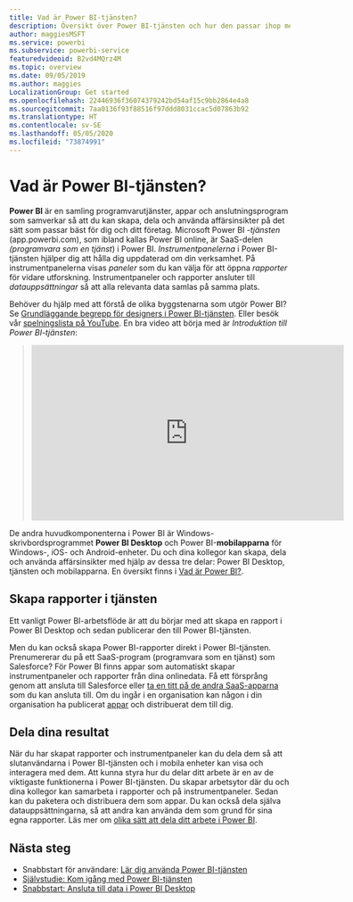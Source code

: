 ```yaml
---
title: Vad är Power BI-tjänsten?
description: Översikt över Power BI-tjänsten och hur den passar ihop med de andra delarna av Power BI.
author: maggiesMSFT
ms.service: powerbi
ms.subservice: powerbi-service
featuredvideoid: B2vd4MQrz4M
ms.topic: overview
ms.date: 09/05/2019
ms.author: maggies
LocalizationGroup: Get started
ms.openlocfilehash: 22446936f36074379242bd54af15c9bb2864e4a8
ms.sourcegitcommit: 7aa0136f93f88516f97ddd8031ccac5d07863b92
ms.translationtype: HT
ms.contentlocale: sv-SE
ms.lasthandoff: 05/05/2020
ms.locfileid: "73874991"
---
```

# <a name="what-is-the-power-bi-service"></a>Vad är Power BI-tjänsten?
**Power BI** är en samling programvarutjänster, appar och anslutningsprogram som samverkar så att du kan skapa, dela och använda affärsinsikter på det sätt som passar bäst för dig och ditt företag. Microsoft Power BI *-tjänsten* (app.powerbi.com), som ibland kallas Power BI online, är SaaS-delen *(programvara som en tjänst*) i Power BI. *Instrumentpanelerna* i Power BI-tjänsten hjälper dig att hålla dig uppdaterad om din verksamhet. På instrumentpanelerna visas *paneler* som du kan välja för att öppna *rapporter* för vidare utforskning. Instrumentpaneler och rapporter ansluter till *datauppsättningar* så att alla relevanta data samlas på samma plats. 

Behöver du hjälp med att förstå de olika byggstenarna som utgör Power BI? Se [Grundläggande begrepp för designers i Power BI-tjänsten](service-basic-concepts.md). Eller besök vår [spelningslista på YouTube](https://www.youtube.com/playlist?list=PL1N57mwBHtN0JFoKSR0n-tBkUJHeMP2cP). En bra video att börja med är *Introduktion till Power BI-tjänsten*:

> 
> <iframe width="560" height="315" src="https://www.youtube.com/embed/B2vd4MQrz4M" frameborder="0" allowfullscreen></iframe>
> 

De andra huvudkomponenterna i Power BI är Windows-skrivbordsprogrammet **Power BI Desktop** och Power BI-**mobilapparna** för Windows-, iOS- och Android-enheter. Du och dina kollegor kan skapa, dela och använda affärsinsikter med hjälp av dessa tre delar: Power BI Desktop, tjänsten och mobilapparna. En översikt finns i [Vad är Power BI?](fundamentals/power-bi-overview.md).

## <a name="creating-reports-in-the-service"></a>Skapa rapporter i tjänsten
Ett vanligt Power BI-arbetsflöde är att du börjar med att skapa en rapport i Power BI Desktop och sedan publicerar den till Power BI-tjänsten.  

Men du kan också skapa Power BI-rapporter direkt i Power BI-tjänsten. Prenumererar du på ett SaaS-program (programvara som en tjänst) som Salesforce? För Power BI finns appar som automatiskt skapar instrumentpaneler och rapporter från dina onlinedata. Få ett försprång genom att ansluta till Salesforce eller [ta en titt på de andra SaaS-apparna](service-get-data.md) som du kan ansluta till. Om du ingår i en organisation kan någon i din organisation ha publicerat [appar](service-create-distribute-apps.md) och distribuerat dem till dig.

## <a name="sharing-your-findings"></a>Dela dina resultat 

När du har skapat rapporter och instrumentpaneler kan du dela dem så att slutanvändarna i Power BI-tjänsten och i mobila enheter kan visa och interagera med dem. Att kunna styra hur du delar ditt arbete är en av de viktigaste funktionerna i Power BI-tjänsten. Du skapar arbetsytor där du och dina kollegor kan samarbeta i rapporter och på instrumentpaneler. Sedan kan du paketera och distribuera dem som appar. Du kan också dela själva datauppsättningarna, så att andra kan använda dem som grund för sina egna rapporter. Läs mer om [olika sätt att dela ditt arbete i Power BI](service-how-to-collaborate-distribute-dashboards-reports.md).

## <a name="next-steps"></a>Nästa steg
- Snabbstart för användare: [Lär dig använda Power BI-tjänsten](consumer/end-user-experience.md)   
- [Självstudie: Kom igång med Power BI-tjänsten](service-get-started.md)
- [Snabbstart: Ansluta till data i Power BI Desktop](desktop-quickstart-connect-to-data.md)
